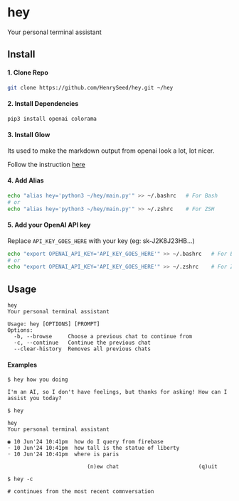 # hey
Your personal terminal assistant

## Install

#### 1. Clone Repo
```bash
git clone https://github.com/HenrySeed/hey.git ~/hey
```

#### 2. Install Dependencies
```bash
pip3 install openai colorama
```

#### 3. Install Glow
Its used to make the markdown output from openai look a lot, lot nicer.

Follow the instruction [here](https://github.com/charmbracelet/glow)

#### 4. Add Alias
```bash
echo "alias hey='python3 ~/hey/main.py'" >> ~/.bashrc   # For Bash
# or
echo "alias hey='python3 ~/hey/main.py'" >> ~/.zshrc    # For ZSH
```

#### 5. Add your OpenAI API key
Replace `API_KEY_GOES_HERE` with your key (eg: sk-J2K8J23HB...)
```bash
echo "export OPENAI_API_KEY='API_KEY_GOES_HERE'" >> ~/.bashrc   # For Bash
# or
echo "export OPENAI_API_KEY='API_KEY_GOES_HERE'" >> ~/.zshrc    # For ZSH
```


## Usage
```
hey 
Your personal terminal assistant

Usage: hey [OPTIONS] [PROMPT]
Options:
  -b, --browse     Choose a previous chat to continue from
  -c, --continue   Continue the previous chat
  --clear-history  Removes all previous chats
```

#### Examples
```
$ hey how you doing                                   

I'm an AI, so I don't have feelings, but thanks for asking! How can I assist you today?
```

```
$ hey                             

hey 
Your personal terminal assistant

◉ 10 Jun'24 10:41pm  how do I query from firebase                              
◦ 10 Jun'24 10:41pm  how tall is the statue of liberty                         
◦ 10 Jun'24 10:41pm  where is paris                                            

                         (n)ew chat                         (q)uit
```

```
$ hey -c

# continues from the most recent comnversation
```
